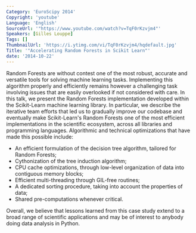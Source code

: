 ```yaml
---
Category: 'EuroScipy 2014'
Copyright: 'youtube'
Language: 'English'
SourceUrl: '"https://www.youtube.com/watch?v=TqF0rKzvjm4"'
Speakers: [Gilles Louppe]
Tags: []
ThumbnailUrl: 'https://i.ytimg.com/vi/TqF0rKzvjm4/hqdefault.jpg'
Title: '"Accelerating Random Forests in Scikit Learn"'
date: '2014-10-22'
---
```

Random Forests are without contest one of the most robust, accurate and versatile tools for solving machine learning tasks. Implementing this algorithm properly and efficiently remains however a challenging task involving issues that are easily overlooked if not considered with care. In this talk, we present the Random Forests implementation developed within the Scikit-Learn machine learning library. In particular, we describe the iterative team efforts that led us to gradually improve our codebase and eventually make Scikit-Learn's Random Forests one of the most efficient implementations in the scientific ecosystem, across all libraries and programming languages. Algorithmic and technical optimizations that have made this possible include:

* An efficient formulation of the decision tree algorithm, tailored for Random Forests;
* Cythonization of the tree induction algorithm;
* CPU cache optimizations, through low-level organization of data into contiguous memory blocks;
* Efficient multi-threading through GIL-free routines;
* A dedicated sorting procedure, taking into account the properties of data;
* Shared pre-computations whenever critical.

Overall, we believe that lessons learned from this case study extend to a broad range of scientific applications and may be of interest to anybody doing data analysis in Python.